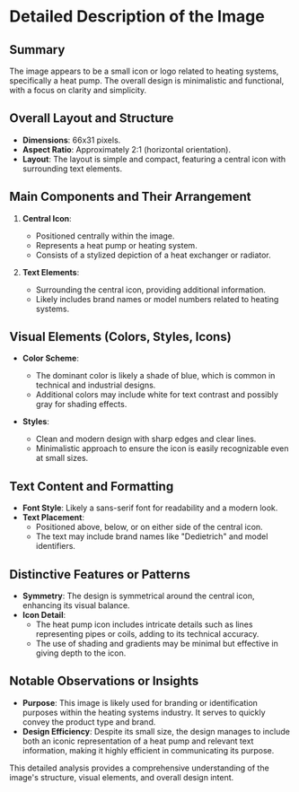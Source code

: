 # Detailed Description of the Image

## Summary
The image appears to be a small icon or logo related to heating systems, specifically a heat pump. The overall design is minimalistic and functional, with a focus on clarity and simplicity.

## Overall Layout and Structure
- **Dimensions**: 66x31 pixels.
- **Aspect Ratio**: Approximately 2:1 (horizontal orientation).
- **Layout**: The layout is simple and compact, featuring a central icon with surrounding text elements.

## Main Components and Their Arrangement
1. **Central Icon**:
   - Positioned centrally within the image.
   - Represents a heat pump or heating system.
   - Consists of a stylized depiction of a heat exchanger or radiator.

2. **Text Elements**:
   - Surrounding the central icon, providing additional information.
   - Likely includes brand names or model numbers related to heating systems.

## Visual Elements (Colors, Styles, Icons)
- **Color Scheme**:
  - The dominant color is likely a shade of blue, which is common in technical and industrial designs.
  - Additional colors may include white for text contrast and possibly gray for shading effects.

- **Styles**:
  - Clean and modern design with sharp edges and clear lines.
  - Minimalistic approach to ensure the icon is easily recognizable even at small sizes.

## Text Content and Formatting
- **Font Style**: Likely a sans-serif font for readability and a modern look.
- **Text Placement**:
  - Positioned above, below, or on either side of the central icon.
  - The text may include brand names like "Dedietrich" and model identifiers.

## Distinctive Features or Patterns
- **Symmetry**: The design is symmetrical around the central icon, enhancing its visual balance.
- **Icon Detail**:
  - The heat pump icon includes intricate details such as lines representing pipes or coils, adding to its technical accuracy.
  - The use of shading and gradients may be minimal but effective in giving depth to the icon.

## Notable Observations or Insights
- **Purpose**: This image is likely used for branding or identification purposes within the heating systems industry. It serves to quickly convey the product type and brand.
- **Design Efficiency**: Despite its small size, the design manages to include both an iconic representation of a heat pump and relevant text information, making it highly efficient in communicating its purpose.

This detailed analysis provides a comprehensive understanding of the image's structure, visual elements, and overall design intent.